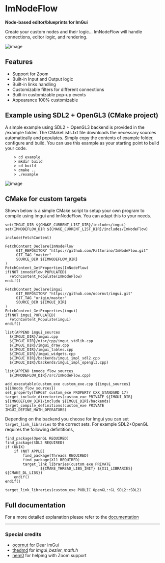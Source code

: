 # ImNodeFlow
**Node-based editor/blueprints for ImGui**

Create your custom nodes and their logic... ImNodeFlow will handle connections, editor logic, and rendering.

![image](https://github.com/Fattorino/ImNodeFlow/assets/90210751/605f8cc5-794f-45bd-b4dd-2d6ffdb706e7)

## Features
- Support for Zoom
- Built-in Input and Output logic
- Built-in links handling
- Customizable filters for different connections
- Built-in customizable pop-up events
- Appearance 100% customizable

## Example using SDL2 + OpenGL3 (CMake project)
A simple example using SDL2 + OpenGL3 backend is provided in the /example folder. The CMakeLists.txt file downloads the necessary sources automatically and populates. Simply copy the contents of example folder, configure and build. You can use this example as your starting point to build your code.
```
    > cd example
    > mkdir build
    > cd build
    > cmake ..
    > ./example
```

![image](https://github.com/Fattorino/ImNodeFlow/assets/90210751/0ef78533-23f6-4cda-96aa-dabb121d1503)

## CMake for custom targets
Shown below is a simple CMake script to setup your own program to compile using Imgui and ImNodeFlow. You can adapt this to your needs.
```
set(IMGUI_DIR ${CMAKE_CURRENT_LIST_DIR}/includes/imgui)
set(IMNODEFLOW_DIR ${CMAKE_CURRENT_LIST_DIR}/includes/ImNodeFlow)

include(FetchContent)

FetchContent_Declare(ImNodeFlow
     GIT_REPOSITORY "https://github.com/Fattorino/ImNodeFlow.git"
     GIT_TAG "master"
     SOURCE_DIR ${IMNODEFLOW_DIR}
)
FetchContent_GetProperties(ImNodeFlow)
if(NOT imnodeflow_POPULATED)
  FetchContent_Populate(ImNodeFlow)
endif()

FetchContent_Declare(imgui
     GIT_REPOSITORY "https://github.com/ocornut/imgui.git"
     GIT_TAG "origin/master"
     SOURCE_DIR ${IMGUI_DIR}
)
FetchContent_GetProperties(imgui)
if(NOT imgui_POPULATED)
  FetchContent_Populate(imgui)
endif()

list(APPEND imgui_sources
  ${IMGUI_DIR}/imgui.cpp
  ${IMGUI_DIR}/misc/cpp/imgui_stdlib.cpp
  ${IMGUI_DIR}/imgui_draw.cpp
  ${IMGUI_DIR}/imgui_tables.cpp
  ${IMGUI_DIR}/imgui_widgets.cpp
  ${IMGUI_DIR}/backends/imgui_impl_sdl2.cpp
  ${IMGUI_DIR}/backends/imgui_impl_opengl3.cpp)

list(APPEND imnode_flow_sources
  ${IMNODEFLOW_DIR}/src/ImNodeFlow.cpp)

add_executable(custom_exe custom_exe.cpp ${imgui_sources} ${imnode_flow_sources})
set_property(TARGET custom_exe PROPERTY CXX_STANDARD 17)
target_include_directories(custom_exe PRIVATE ${IMGUI_DIR} ${IMNODEFLOW_DIR}/include ${IMGUI_DIR}/backends)
target_compile_definitions(custom_exe PRIVATE IMGUI_DEFINE_MATH_OPERATORS)
```
Depending on the backend you choose for Imgui you can set `target_link_libraries` to the correct sets. For example SDL2+OpenGL requires the following defintitions,

```
find_package(OpenGL REQUIRED)
find_package(SDL2 REQUIRED)
if (UNIX)
    if (NOT APPLE)
        find_package(Threads REQUIRED)
        find_package(X11 REQUIRED)
        target_link_libraries(custom_exe PRIVATE
                ${CMAKE_THREAD_LIBS_INIT} ${X11_LIBRARIES} ${CMAKE_DL_LIBS})
    endif()
endif()

target_link_libraries(custom_exe PUBLIC OpenGL::GL SDL2::SDL2)
```

## Full documentation
For a more detailed explanation please refer to the [documentation](documentation.md)

***
### Special credits
- [ocornut](https://github.com/ocornut) for Dear ImGui
- [thedmd](https://github.com/thedmd) for _imgui_bezier_math.h_
- [nem0](https://github.com/nem0) for helping with Zoom support
